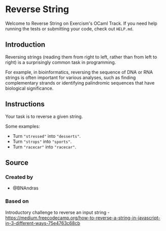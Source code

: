 # Reverse String

Welcome to Reverse String on Exercism's OCaml Track.
If you need help running the tests or submitting your code, check out `HELP.md`.

## Introduction

Reversing strings (reading them from right to left, rather than from left to right) is a surprisingly common task in programming.

For example, in bioinformatics, reversing the sequence of DNA or RNA strings is often important for various analyses, such as finding complementary strands or identifying palindromic sequences that have biological significance.

## Instructions

Your task is to reverse a given string.

Some examples:

- Turn `"stressed"` into `"desserts"`.
- Turn `"strops"` into `"sports"`.
- Turn `"racecar"` into `"racecar"`.

## Source

### Created by

- @BNAndras

### Based on

Introductory challenge to reverse an input string - https://medium.freecodecamp.org/how-to-reverse-a-string-in-javascript-in-3-different-ways-75e4763c68cb